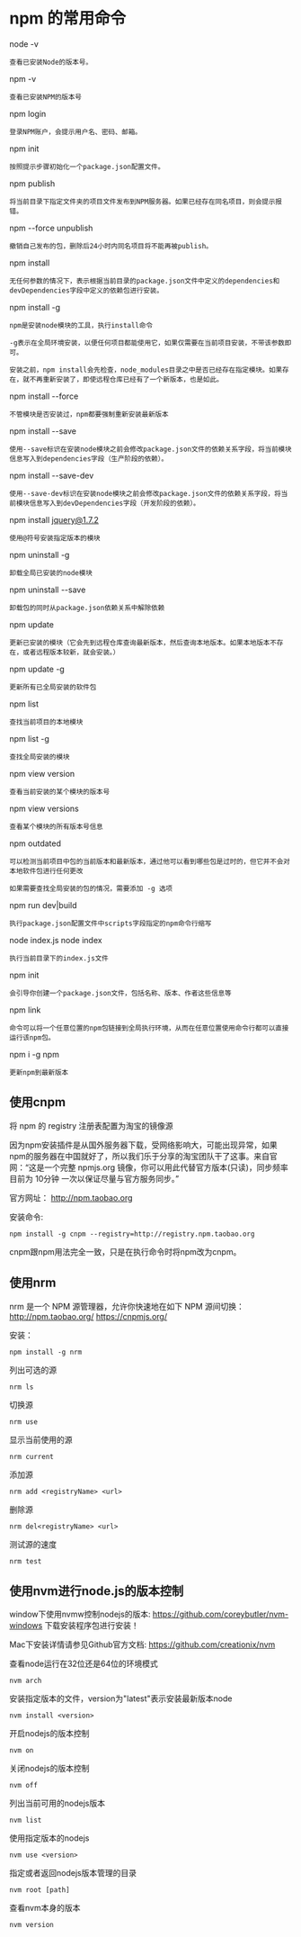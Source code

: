 # npm 的常用命令

node -v

	查看已安装Node的版本号。

npm -v

	查看已安装NPM的版本号

npm login

	登录NPM账户，会提示用户名、密码、邮箱。

npm init

	按照提示步骤初始化一个package.json配置文件。

npm publish <dirName>

	将当前目录下指定文件夹的项目文件发布到NPM服务器。如果已经存在同名项目，则会提示报错。

npm --force unpublish <dirName>

	撤销自己发布的包，删除后24小时内同名项目将不能再被publish。

npm install

	无任何参数的情况下，表示根据当前目录的package.json文件中定义的dependencies和devDependencies字段中定义的依赖包进行安装。

npm install -g <packageName>

	npm是安装node模块的工具，执行install命令

	-g表示在全局环境安装，以便任何项目都能使用它，如果仅需要在当前项目安装，不带该参数即可。

	安装之前，npm install会先检查，node_modules目录之中是否已经存在指定模块。如果存在，就不再重新安装了，即使远程仓库已经有了一个新版本，也是如此。

npm install <packageName> --force

	不管模块是否安装过，npm都要强制重新安装最新版本

npm install <packageName> --save

	使用--save标识在安装node模块之前会修改package.json文件的依赖关系字段，将当前模块信息写入到dependencies字段（生产阶段的依赖）。

npm install <packageName> --save-dev

	使用--save-dev标识在安装node模块之前会修改package.json文件的依赖关系字段，将当前模块信息写入到devDependencies字段（开发阶段的依赖）。

npm install jquery@1.7.2

	使用@符号安装指定版本的模块

npm uninstall -g <packageName>

	卸载全局已安装的node模块

npm uninstall --save <packageName>

	卸载包的同时从package.json依赖关系中解除依赖

npm update <packageName>

	更新已安装的模块（它会先到远程仓库查询最新版本，然后查询本地版本。如果本地版本不存在，或者远程版本较新，就会安装。）

npm update <packageName> -g

	更新所有已全局安装的软件包


npm list

	查找当前项目的本地模块


npm list -g

	查找全局安装的模块


npm view <packageName> version

	查看当前安装的某个模块的版本号


npm view <packageName> versions

	查看某个模块的所有版本号信息


npm outdated

	可以检测当前项目中包的当前版本和最新版本，通过他可以看到哪些包是过时的，但它并不会对本地软件包进行任何更改

	如果需要查找全局安装的包的情况，需要添加 -g 选项


npm run dev|build

	执行package.json配置文件中scripts字段指定的npm命令行缩写


node index.js
node index

	执行当前目录下的index.js文件


npm init

	会引导你创建一个package.json文件，包括名称、版本、作者这些信息等


npm link

	命令可以将一个任意位置的npm包链接到全局执行环境，从而在任意位置使用命令行都可以直接运行该npm包。


npm i -g npm

	更新npm到最新版本


## 使用cnpm

将 npm 的 registry 注册表配置为淘宝的镜像源

因为npm安装插件是从国外服务器下载，受网络影响大，可能出现异常，如果npm的服务器在中国就好了，所以我们乐于分享的淘宝团队干了这事。来自官网：“这是一个完整 npmjs.org 镜像，你可以用此代替官方版本(只读)，同步频率目前为 10分钟 一次以保证尽量与官方服务同步。”

官方网址：
http://npm.taobao.org

安装命令:

	npm install -g cnpm --registry=http://registry.npm.taobao.org

cnpm跟npm用法完全一致，只是在执行命令时将npm改为cnpm。


## 使用nrm

nrm 是一个 NPM 源管理器，允许你快速地在如下 NPM 源间切换：
http://npm.taobao.org/
https://cnpmjs.org/

安装：

	npm install -g nrm

列出可选的源

	nrm ls

切换源

	nrm use

显示当前使用的源

	nrm current

添加源

	nrm add <registryName> <url>

删除源

	nrm del<registryName> <url>

测试源的速度

	nrm test


## 使用nvm进行node.js的版本控制

window下使用nvmw控制nodejs的版本:
https://github.com/coreybutler/nvm-windows
下载安装程序包进行安装！


Mac下安装详情请参见Github官方文档:
https://github.com/creationix/nvm


查看node运行在32位还是64位的环境模式

	nvm arch

安装指定版本的文件，version为"latest"表示安装最新版本node

	nvm install <version>

开启nodejs的版本控制

	nvm on

关闭nodejs的版本控制

	nvm off

列出当前可用的nodejs版本

	nvm list

使用指定版本的nodejs

	nvm use <version>

指定或者返回nodejs版本管理的目录

	nvm root [path]

查看nvm本身的版本

	nvm version